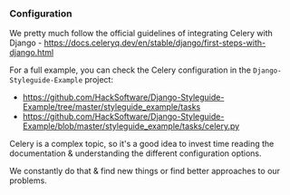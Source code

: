 ### Configuration

We pretty much follow the official guidelines of integrating Celery with Django - <https://docs.celeryq.dev/en/stable/django/first-steps-with-django.html>

For a full example, you can check the Celery configuration in the `Django-Styleguide-Example` project:

- <https://github.com/HackSoftware/Django-Styleguide-Example/tree/master/styleguide_example/tasks>
- <https://github.com/HackSoftware/Django-Styleguide-Example/blob/master/styleguide_example/tasks/celery.py>

Celery is a complex topic, so it's a good idea to invest time reading the documentation & understanding the different configuration options.

We constantly do that & find new things or find better approaches to our problems.
